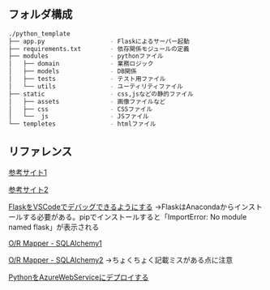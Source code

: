 
## フォルダ構成

```sh
./python_template
├── app.py                  - Flaskによるサーバー起動
├── requirements.txt        - 依存関係モジュールの定義
├── modules                 - pythonファイル
│   ├── domain              - 業務ロジック
│   ├── models              - DB関係
│   ├── tests               - テスト用ファイル
│   └── utils               - ユーティリティファイル
├── static                  - css,jsなどの静的ファイル
│   ├── assets              - 画像ファイルなど
│   ├── css                 - CSSファイル
│   └──  js                 - JSファイル
└── templetes               - htmlファイル

```

## リファレンス

[参考サイト1](https://www.yoheim.net/blog.php?q=20160505)

[参考サイト2](http://python.zombie-hunting-club.com/entry/2017/11/03/223503)

[FlaskをVSCodeでデバッグできるようにする](https://ohke.hateblo.jp/entry/2017/09/01/230000)
→FlaskはAnacondaからインストールする必要がある。pipでインストールすると「ImportError: No module named flask」が表示される

[O/R Mapper - SQLAlchemy1](https://qiita.com/zakuro9715/items/7e393ef1c80da8811027)


[O/R Mapper - SQLAlchemy2](http://st-hakky.hatenablog.com/entry/2017/08/13/130202)
→ちょくちょく記載ミスがある点に注意

[PythonをAzureWebServiceにデプロイする](https://docs.microsoft.com/ja-jp/azure/app-service/app-service-web-get-started-python)
